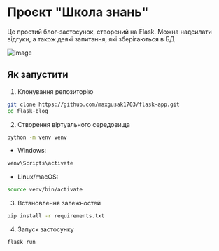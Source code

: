 # Проєкт "Школа знань"

Це простий блог-застосунок, створений на Flask. Можна надсилати відгуки, а також деякі запитання, які зберігаються в БД

![image](https://github.com/user-attachments/assets/a92de9a5-47c4-4a66-b551-21b0f38286ef)

## Як запустити

1. Клонування репозиторію
```bash
git clone https://github.com/maxgusak1703/flask-app.git
cd flask-blog
```
2. Створення віртуального середовища
```bash
python -m venv venv
```
- Windows:
```bash
venv\Scripts\activate
```
- Linux/macOS:
```bash
source venv/bin/activate
```
3. Встановлення залежностей
```bash
pip install -r requirements.txt
```
4. Запуск застосунку
```bash
flask run
```

